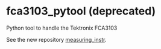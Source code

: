 # fca3103_pytool (deprecated)
Python tool to handle the Tektronix FCA3103

See the new repository [measuring_instr](https://github.com/TimingKeepers/measuring_instr).
